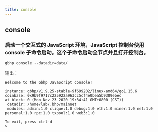 ```yaml
---
title: console
---
```


## console                            
### 启动一个交互式的 JavaScript 环境，JavaScript 控制台使用 console 子命令启动。这个子命令启动全节点并且打开控制台。

```shell
gbhp console --datadir=data/
```
输出：
```
Welcome to the Gbhp JavaScript console!

instance: gbhp/v1.9.25-stable-9f699202/linux-amd64/go1.15.6
coinbase: 0x9b9f9717c225922a963cc5cf4e0bea5b9389ebec
at block: 0 (Mon Nov 23 2020 19:34:41 GMT+0800 (CST))
 datadir: /home/lab/.bhp/mainnet
 modules: admin:1.0 clique:1.0 debug:1.0 eth:1.0 miner:1.0 net:1.0 personal:1.0 rpc:1.0 txpool:1.0 web3:1.0

To exit, press ctrl-d
> 

```
